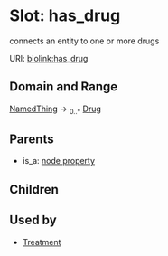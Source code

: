 
# Slot: has_drug


connects an entity to one or more drugs

URI: [biolink:has_drug](https://w3id.org/biolink/vocab/has_drug)


## Domain and Range

[NamedThing](NamedThing.md) &#8594;  <sub>0..\*</sub> [Drug](Drug.md)

## Parents

 *  is_a: [node property](node_property.md)

## Children


## Used by

 * [Treatment](Treatment.md)

